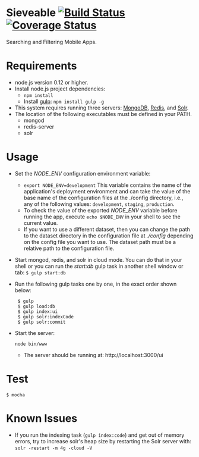 # Sieveable [![Build Status](https://travis-ci.org/sikuli/sieveable.svg?branch=master)](http://travis-ci.org/sikuli/sieveable) [![Coverage Status](https://coveralls.io/repos/sikuli/sieveable/badge.svg)](https://coveralls.io/r/sikuli/sieveable)

Searching and Filtering Mobile Apps.


# Requirements

- node.js version 0.12 or higher.
- Install node.js project dependencies:
  - `npm install`
  - Install [gulp]('http://gulpjs.com/'): `npm install gulp -g`
- This system requires running three servers: [MongoDB]('https://www.mongodb.org/'), [Redis]('http://redis.io/'), and [Solr]('http://lucene.apache.org/solr/').
- The location of the following executables must be defined in your PATH.
  - mongod
  - redis-server
  - solr
  
# Usage

- Set the *NODE_ENV* configuration environment variable:
  -  `export NODE_ENV=development` This variable contains the name of the application's deployment environment and can take the value of the base name of the configuration files at the ./config directory, i.e., any of the following values: ```development```, ```staging```, ```production```.
  - To check the value of the exported *NODE_ENV* variable before running the app, execute `echo $NODE_ENV` in your shell to see the current value.
  - If you want to use a different dataset, then you can change the path to the dataset directory in the configuration file at *./config* depending on the config file you want to use. The dataset path must be a relative path to the configuration file.
- Start mongod, redis, and solr in cloud mode. You can do that in your shell or you can run the _start:db_ gulp task in another shell window or tab: ``` $ gulp start:db ```
- Run the following gulp tasks one by one, in the exact order shown below: 

  ```shell
   $ gulp
   $ gulp load:db
   $ gulp index:ui
   $ gulp solr:indexCode
   $ gulp solr:commit
   ```
 
- Start the server:

  ```shell
  node bin/www
  ```
  - The server should be running at: http://localhost:3000/ui

# Test

	$ mocha

# Known Issues
- If you run the indexing task (```gulp index:code```) and get out of memory errors, try to increase solr's heap size by restarting the Solr server with: ```solr -restart -m 4g -cloud -V ```

